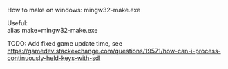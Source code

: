 How to make on windows:
mingw32-make.exe

Useful:  
alias make=mingw32-make.exe


TODO: 
Add fixed game update time, see https://gamedev.stackexchange.com/questions/19571/how-can-i-process-continuously-held-keys-with-sdl

